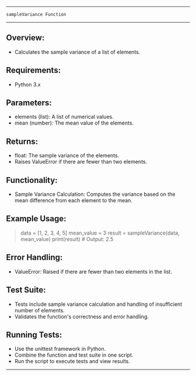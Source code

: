 ---------------------------------------------------------------
    sampleVariance Function
---------------------------------------------------------------

Overview:
---------
- Calculates the sample variance of a list of elements.

Requirements:
-------------
- Python 3.x

Parameters:
-----------
- elements (list): A list of numerical values.
- mean (number): The mean value of the elements.

Returns:
--------
- float: The sample variance of the elements.
- Raises ValueError if there are fewer than two elements.

Functionality:
--------------
- Sample Variance Calculation: Computes the variance based on the mean difference from each element to the mean.

Example Usage:
--------------
> data = [1, 2, 3, 4, 5]
> mean_value = 3
> result = sampleVariance(data, mean_value)
> print(result)  # Output: 2.5

Error Handling:
---------------
- ValueError: Raised if there are fewer than two elements in the list.

Test Suite:
-----------
- Tests include sample variance calculation and handling of insufficient number of elements.
- Validates the function's correctness and error handling.

Running Tests:
--------------
- Use the unittest framework in Python.
- Combine the function and test suite in one script.
- Run the script to execute tests and view results.

---------------------------------------------------------------
